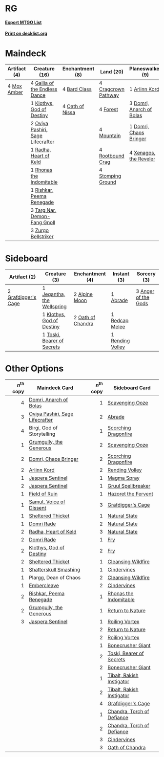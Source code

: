 # RG

#### [Export MTGO List](../collection/RG/RG.txt)
#### [Print on decklist.org](http://decklist.org/?deckmain=1%09Arlinn%20Kord%0A4%09Bard%20Class%0A3%09Birgi,%20God%20of%20Storytelling%0A4%09Cragcrown%20Pathway%0A3%09Domri,%20Anarch%20of%20Bolas%0A1%09Domri,%20Chaos%20Bringer%0A4%09Forest%0A4%09Gallia%20of%20the%20Endless%20Dance%0A1%09Klothys,%20God%20of%20Destiny%0A4%09Mountain%0A4%09Mox%20Amber%0A4%09Oath%20of%20Nissa%0A2%09Oviya%20Pashiri,%20Sage%20Lifecrafter%0A1%09Radha,%20Heart%20of%20Keld%0A1%09Rhonas%20the%20Indomitable%0A1%09Rishkar,%20Peema%20Renegade%0A4%09Rootbound%20Crag%0A4%09Stomping%20Ground%0A3%09Targ%20Nar,%20Demon-Fang%20Gnoll%0A4%09Xenagos,%20the%20Reveler%0A3%09Zurgo%20Bellstriker&deckside=1%09Abrade%0A2%09Alpine%20Moon%0A3%09Anger%20of%20the%20Gods%0A2%09Grafdigger's%20Cage%0A1%09Jegantha,%20the%20Wellspring%0A1%09Klothys,%20God%20of%20Destiny%0A2%09Oath%20of%20Chandra%0A1%09Redcap%20Melee%0A1%09Rending%20Volley%0A1%09Toski,%20Bearer%20of%20Secrets)
# Maindeck

|                                     Artifact (4)                                     |                                               Creature (16)                                                |                                     Enchantment (8)                                      |                                          Land (20)                                           |                                         Planeswalker (9)                                          |        Unknown (3)         |
|--------------------------------------------------------------------------------------|------------------------------------------------------------------------------------------------------------|------------------------------------------------------------------------------------------|----------------------------------------------------------------------------------------------|---------------------------------------------------------------------------------------------------|----------------------------|
|4 [Mox Amber](http://gatherer.wizards.com/Pages/Card/Details.aspx?multiverseid=443112)|4 [Gallia of the Endless Dance](http://gatherer.wizards.com/Pages/Card/Details.aspx?multiverseid=476468)    |4 [Bard Class](http://gatherer.wizards.com/Pages/Card/Details.aspx?multiverseid=527504)   |4 [Cragcrown Pathway](http://gatherer.wizards.com/Pages/Card/Details.aspx?multiverseid=491915)|1 [Arlinn Kord](http://gatherer.wizards.com/Pages/Card/Details.aspx?multiverseid=410007)           |3 Birgi, God of Storytelling|
|                                                                                      |1 [Klothys, God of Destiny](http://gatherer.wizards.com/Pages/Card/Details.aspx?multiverseid=476471)        |4 [Oath of Nissa](http://gatherer.wizards.com/Pages/Card/Details.aspx?multiverseid=407650)|4 [Forest](http://gatherer.wizards.com/Pages/Card/Details.aspx?multiverseid=439860)           |3 [Domri, Anarch of Bolas](http://gatherer.wizards.com/Pages/Card/Details.aspx?multiverseid=461118)|                            |
|                                                                                      |2 [Oviya Pashiri, Sage Lifecrafter](http://gatherer.wizards.com/Pages/Card/Details.aspx?multiverseid=417738)|                                                                                          |4 [Mountain](http://gatherer.wizards.com/Pages/Card/Details.aspx?multiverseid=439859)         |1 [Domri, Chaos Bringer](http://gatherer.wizards.com/Pages/Card/Details.aspx?multiverseid=460128)  |                            |
|                                                                                      |1 [Radha, Heart of Keld](http://gatherer.wizards.com/Pages/Card/Details.aspx?multiverseid=485547)           |                                                                                          |4 [Rootbound Crag](http://gatherer.wizards.com/Pages/Card/Details.aspx?multiverseid=420934)   |4 [Xenagos, the Reveler](http://gatherer.wizards.com/Pages/Card/Details.aspx?multiverseid=373502)  |                            |
|                                                                                      |1 [Rhonas the Indomitable](http://gatherer.wizards.com/Pages/Card/Details.aspx?multiverseid=426884)         |                                                                                          |4 [Stomping Ground](http://gatherer.wizards.com/Pages/Card/Details.aspx?multiverseid=405110)  |                                                                                                   |                            |
|                                                                                      |1 [Rishkar, Peema Renegade](http://gatherer.wizards.com/Pages/Card/Details.aspx?multiverseid=423789)        |                                                                                          |                                                                                              |                                                                                                   |                            |
|                                                                                      |3 [Targ Nar, Demon-Fang Gnoll](http://gatherer.wizards.com/Pages/Card/Details.aspx?multiverseid=527521)     |                                                                                          |                                                                                              |                                                                                                   |                            |
|                                                                                      |3 [Zurgo Bellstriker](http://gatherer.wizards.com/Pages/Card/Details.aspx?multiverseid=394748)              |                                                                                          |                                                                                              |                                                                                                   |                            |


# Sideboard

|                                         Artifact (2)                                         |                                            Creature (3)                                             |                                      Enchantment (4)                                       |                                        Instant (3)                                        |                                         Sorcery (3)                                          |
|----------------------------------------------------------------------------------------------|-----------------------------------------------------------------------------------------------------|--------------------------------------------------------------------------------------------|-------------------------------------------------------------------------------------------|----------------------------------------------------------------------------------------------|
|2 [Grafdigger's Cage](http://gatherer.wizards.com/Pages/Card/Details.aspx?multiverseid=278452)|1 [Jegantha, the Wellspring](http://gatherer.wizards.com/Pages/Card/Details.aspx?multiverseid=479742)|2 [Alpine Moon](http://gatherer.wizards.com/Pages/Card/Details.aspx?multiverseid=447264)    |1 [Abrade](http://gatherer.wizards.com/Pages/Card/Details.aspx?multiverseid=430772)        |3 [Anger of the Gods](http://gatherer.wizards.com/Pages/Card/Details.aspx?multiverseid=438682)|
|                                                                                              |1 [Klothys, God of Destiny](http://gatherer.wizards.com/Pages/Card/Details.aspx?multiverseid=476471) |2 [Oath of Chandra](http://gatherer.wizards.com/Pages/Card/Details.aspx?multiverseid=407623)|1 [Redcap Melee](http://gatherer.wizards.com/Pages/Card/Details.aspx?multiverseid=473097)  |                                                                                              |
|                                                                                              |1 [Toski, Bearer of Secrets](http://gatherer.wizards.com/Pages/Card/Details.aspx?multiverseid=503813)|                                                                                            |1 [Rending Volley](http://gatherer.wizards.com/Pages/Card/Details.aspx?multiverseid=394663)|                                                                                              |


# Other Options

|*n*<sup>th</sup> copy|                                              Maindeck Card                                               |*n*<sup>th</sup> copy|                                           Sideboard Card                                            |
|--------------------:|----------------------------------------------------------------------------------------------------------|--------------------:|-----------------------------------------------------------------------------------------------------|
|                    4|[Domri, Anarch of Bolas](http://gatherer.wizards.com/Pages/Card/Details.aspx?multiverseid=461118)         |                    1|[Scavenging Ooze](http://gatherer.wizards.com/Pages/Card/Details.aspx?multiverseid=420783)           |
|                    3|[Oviya Pashiri, Sage Lifecrafter](http://gatherer.wizards.com/Pages/Card/Details.aspx?multiverseid=417738)|                    2|[Abrade](http://gatherer.wizards.com/Pages/Card/Details.aspx?multiverseid=430772)                    |
|                    4|Birgi, God of Storytelling                                                                                |                    1|[Scorching Dragonfire](http://gatherer.wizards.com/Pages/Card/Details.aspx?multiverseid=473101)      |
|                    1|[Grumgully, the Generous](http://gatherer.wizards.com/Pages/Card/Details.aspx?multiverseid=473154)        |                    2|[Scavenging Ooze](http://gatherer.wizards.com/Pages/Card/Details.aspx?multiverseid=420783)           |
|                    2|[Domri, Chaos Bringer](http://gatherer.wizards.com/Pages/Card/Details.aspx?multiverseid=460128)           |                    2|[Scorching Dragonfire](http://gatherer.wizards.com/Pages/Card/Details.aspx?multiverseid=473101)      |
|                    2|[Arlinn Kord](http://gatherer.wizards.com/Pages/Card/Details.aspx?multiverseid=410007)                    |                    2|[Rending Volley](http://gatherer.wizards.com/Pages/Card/Details.aspx?multiverseid=394663)            |
|                    1|[Jaspera Sentinel](http://gatherer.wizards.com/Pages/Card/Details.aspx?multiverseid=503792)               |                    1|[Magma Spray](http://gatherer.wizards.com/Pages/Card/Details.aspx?multiverseid=426843)               |
|                    2|[Jaspera Sentinel](http://gatherer.wizards.com/Pages/Card/Details.aspx?multiverseid=503792)               |                    1|[Gruul Spellbreaker](http://gatherer.wizards.com/Pages/Card/Details.aspx?multiverseid=457323)        |
|                    1|[Field of Ruin](http://gatherer.wizards.com/Pages/Card/Details.aspx?multiverseid=435415)                  |                    1|[Hazoret the Fervent](http://gatherer.wizards.com/Pages/Card/Details.aspx?multiverseid=426838)       |
|                    1|[Samut, Voice of Dissent](http://gatherer.wizards.com/Pages/Card/Details.aspx?multiverseid=426907)        |                    3|[Grafdigger's Cage](http://gatherer.wizards.com/Pages/Card/Details.aspx?multiverseid=278452)         |
|                    1|[Sheltered Thicket](http://gatherer.wizards.com/Pages/Card/Details.aspx?multiverseid=426950)              |                    1|[Natural State](http://gatherer.wizards.com/Pages/Card/Details.aspx?multiverseid=407646)             |
|                    1|[Domri Rade](http://gatherer.wizards.com/Pages/Card/Details.aspx?multiverseid=366367)                     |                    2|[Natural State](http://gatherer.wizards.com/Pages/Card/Details.aspx?multiverseid=407646)             |
|                    2|[Radha, Heart of Keld](http://gatherer.wizards.com/Pages/Card/Details.aspx?multiverseid=485547)           |                    3|[Natural State](http://gatherer.wizards.com/Pages/Card/Details.aspx?multiverseid=407646)             |
|                    2|[Domri Rade](http://gatherer.wizards.com/Pages/Card/Details.aspx?multiverseid=366367)                     |                    1|[Fry](http://gatherer.wizards.com/Pages/Card/Details.aspx?multiverseid=466894)                       |
|                    2|[Klothys, God of Destiny](http://gatherer.wizards.com/Pages/Card/Details.aspx?multiverseid=476471)        |                    2|[Fry](http://gatherer.wizards.com/Pages/Card/Details.aspx?multiverseid=466894)                       |
|                    2|[Sheltered Thicket](http://gatherer.wizards.com/Pages/Card/Details.aspx?multiverseid=426950)              |                    1|[Cleansing Wildfire](http://gatherer.wizards.com/Pages/Card/Details.aspx?multiverseid=491777)        |
|                    1|[Shatterskull Smashing](http://gatherer.wizards.com/Pages/Card/Details.aspx?multiverseid=491802)          |                    1|[Cindervines](http://gatherer.wizards.com/Pages/Card/Details.aspx?multiverseid=457305)               |
|                    1|Plargg, Dean of Chaos                                                                                     |                    2|[Cleansing Wildfire](http://gatherer.wizards.com/Pages/Card/Details.aspx?multiverseid=491777)        |
|                    1|[Embercleave](http://gatherer.wizards.com/Pages/Card/Details.aspx?multiverseid=473082)                    |                    2|[Cindervines](http://gatherer.wizards.com/Pages/Card/Details.aspx?multiverseid=457305)               |
|                    2|[Rishkar, Peema Renegade](http://gatherer.wizards.com/Pages/Card/Details.aspx?multiverseid=423789)        |                    1|[Rhonas the Indomitable](http://gatherer.wizards.com/Pages/Card/Details.aspx?multiverseid=426884)    |
|                    2|[Grumgully, the Generous](http://gatherer.wizards.com/Pages/Card/Details.aspx?multiverseid=473154)        |                    1|[Return to Nature](http://gatherer.wizards.com/Pages/Card/Details.aspx?multiverseid=461102)          |
|                    3|[Jaspera Sentinel](http://gatherer.wizards.com/Pages/Card/Details.aspx?multiverseid=503792)               |                    1|[Roiling Vortex](http://gatherer.wizards.com/Pages/Card/Details.aspx?multiverseid=491797)            |
|                     |                                                                                                          |                    2|[Return to Nature](http://gatherer.wizards.com/Pages/Card/Details.aspx?multiverseid=461102)          |
|                     |                                                                                                          |                    2|[Roiling Vortex](http://gatherer.wizards.com/Pages/Card/Details.aspx?multiverseid=491797)            |
|                     |                                                                                                          |                    1|[Bonecrusher Giant](http://gatherer.wizards.com/Pages/Card/Details.aspx?multiverseid=473077)         |
|                     |                                                                                                          |                    2|[Toski, Bearer of Secrets](http://gatherer.wizards.com/Pages/Card/Details.aspx?multiverseid=503813)  |
|                     |                                                                                                          |                    2|[Bonecrusher Giant](http://gatherer.wizards.com/Pages/Card/Details.aspx?multiverseid=473077)         |
|                     |                                                                                                          |                    1|[Tibalt, Rakish Instigator](http://gatherer.wizards.com/Pages/Card/Details.aspx?multiverseid=461073) |
|                     |                                                                                                          |                    2|[Tibalt, Rakish Instigator](http://gatherer.wizards.com/Pages/Card/Details.aspx?multiverseid=461073) |
|                     |                                                                                                          |                    4|[Grafdigger's Cage](http://gatherer.wizards.com/Pages/Card/Details.aspx?multiverseid=278452)         |
|                     |                                                                                                          |                    1|[Chandra, Torch of Defiance](http://gatherer.wizards.com/Pages/Card/Details.aspx?multiverseid=417683)|
|                     |                                                                                                          |                    2|[Chandra, Torch of Defiance](http://gatherer.wizards.com/Pages/Card/Details.aspx?multiverseid=417683)|
|                     |                                                                                                          |                    3|[Cindervines](http://gatherer.wizards.com/Pages/Card/Details.aspx?multiverseid=457305)               |
|                     |                                                                                                          |                    3|[Oath of Chandra](http://gatherer.wizards.com/Pages/Card/Details.aspx?multiverseid=407623)           |

